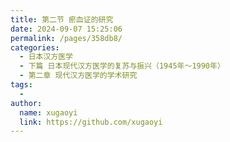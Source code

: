 ```yaml
---
title: 第二节 瘀血证的研究
date: 2024-09-07 15:25:06
permalink: /pages/358db8/
categories:
  - 日本汉方医学
  - 下篇 日本现代汉方医学的复苏与振兴（1945年～1990年）
  - 第二章 现代汉方医学的学术研究
tags:
  - 
author: 
  name: xugaoyi
  link: https://github.com/xugaoyi
---
```

